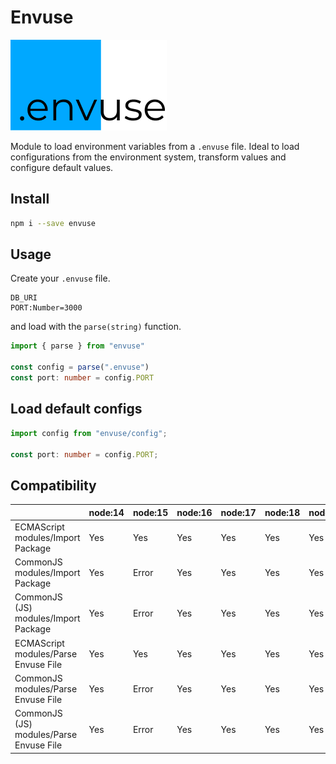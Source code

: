 # Envuse

![.envuse](./assets/brand/brand%40250w.png)

Module to load environment variables from a `.envuse` file. Ideal to load configurations from the environment system, transform values and configure default values.

## Install

```sh
npm i --save envuse
```

## Usage

Create your `.envuse` file. 

```envuse
DB_URI
PORT:Number=3000
```

and load with the `parse(string)` function.

```ts
import { parse } from "envuse"

const config = parse(".envuse")
const port: number = config.PORT
```

## Load default configs

```ts
import config from "envuse/config";

const port: number = config.PORT;
```

## Compatibility

|                                         | node:14 | node:15 | node:16 | node:17 | node:18 | node:19 |
| ---                                     | ---     | ---     | ---     | ---     | ---     | ---     |
| ECMAScript modules/Import Package       | Yes     | Yes     | Yes     | Yes     | Yes     | Yes     |
| CommonJS modules/Import Package         | Yes     | Error   | Yes     | Yes     | Yes     | Yes     |
| CommonJS (JS) modules/Import Package    | Yes     | Error   | Yes     | Yes     | Yes     | Yes     |
| ECMAScript modules/Parse Envuse File    | Yes     | Yes     | Yes     | Yes     | Yes     | Yes     |
| CommonJS modules/Parse Envuse File      | Yes     | Error   | Yes     | Yes     | Yes     | Yes     |
| CommonJS (JS) modules/Parse Envuse File | Yes     | Error   | Yes     | Yes     | Yes     | Yes     |

